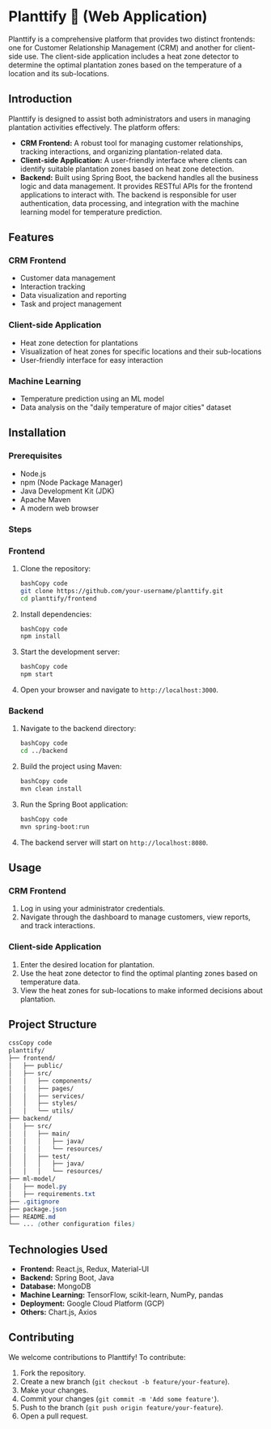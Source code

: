 # Planttify 🌿 (Web Application)

Planttify is a comprehensive platform that provides two distinct frontends: one for Customer Relationship Management (CRM) and another for client-side use. The client-side application includes a heat zone detector to determine the optimal plantation zones based on the temperature of a location and its sub-locations.

## Introduction

Planttify is designed to assist both administrators and users in managing plantation activities effectively. The platform offers:

- **CRM Frontend:** A robust tool for managing customer relationships, tracking interactions, and organizing plantation-related data.
- **Client-side Application:** A user-friendly interface where clients can identify suitable plantation zones based on heat zone detection.
- **Backend:** Built using Spring Boot, the backend handles all the business logic and data management. It provides RESTful APIs for the frontend applications to interact with. The backend is responsible for user authentication, data processing, and integration with the machine learning model for temperature prediction.

## Features

### CRM Frontend

- Customer data management
- Interaction tracking
- Data visualization and reporting
- Task and project management

### Client-side Application

- Heat zone detection for plantations
- Visualization of heat zones for specific locations and their sub-locations
- User-friendly interface for easy interaction

### Machine Learning

- Temperature prediction using an ML model
- Data analysis on the "daily temperature of major cities" dataset

## Installation

### Prerequisites

- Node.js
- npm (Node Package Manager)
- Java Development Kit (JDK)
- Apache Maven
- A modern web browser

### Steps

### Frontend

1. Clone the repository:
    
    ```bash
    bashCopy code
    git clone https://github.com/your-username/planttify.git
    cd planttify/frontend
    
    ```
    
2. Install dependencies:
    
    ```bash
    bashCopy code
    npm install
    
    ```
    
3. Start the development server:
    
    ```bash
    bashCopy code
    npm start
    
    ```
    
4. Open your browser and navigate to `http://localhost:3000`.

### Backend

1. Navigate to the backend directory:
    
    ```bash
    bashCopy code
    cd ../backend
    
    ```
    
2. Build the project using Maven:
    
    ```bash
    bashCopy code
    mvn clean install
    
    ```
    
3. Run the Spring Boot application:
    
    ```bash
    bashCopy code
    mvn spring-boot:run
    
    ```
    
4. The backend server will start on `http://localhost:8080`.

## Usage

### CRM Frontend

1. Log in using your administrator credentials.
2. Navigate through the dashboard to manage customers, view reports, and track interactions.

### Client-side Application

1. Enter the desired location for plantation.
2. Use the heat zone detector to find the optimal planting zones based on temperature data.
3. View the heat zones for sub-locations to make informed decisions about plantation.

## Project Structure

```css
cssCopy code
planttify/
├── frontend/
│   ├── public/
│   ├── src/
│   │   ├── components/
│   │   ├── pages/
│   │   ├── services/
│   │   ├── styles/
│   │   └── utils/
├── backend/
│   ├── src/
│   │   ├── main/
│   │   │   ├── java/
│   │   │   └── resources/
│   │   ├── test/
│   │   │   ├── java/
│   │   │   └── resources/
├── ml-model/
│   ├── model.py
│   ├── requirements.txt
├── .gitignore
├── package.json
├── README.md
└── ... (other configuration files)

```

## Technologies Used

- **Frontend:** React.js, Redux, Material-UI
- **Backend:** Spring Boot, Java
- **Database:** MongoDB
- **Machine Learning:** TensorFlow, scikit-learn, NumPy, pandas
- **Deployment:** Google Cloud Platform (GCP)
- **Others:** Chart.js, Axios

## Contributing

We welcome contributions to Planttify! To contribute:

1. Fork the repository.
2. Create a new branch (`git checkout -b feature/your-feature`).
3. Make your changes.
4. Commit your changes (`git commit -m 'Add some feature'`).
5. Push to the branch (`git push origin feature/your-feature`).
6. Open a pull request.

